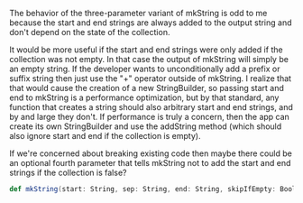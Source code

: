 The behavior of the three-parameter variant of mkString is odd to me because the start and end strings are always added to the output string and don't depend on the state of the collection.

It would be more useful if the start and end strings were only added if the collection was not empty.  In that case the output of mkString will simply be an empty string.  If the developer wants to unconditionally add a prefix or suffix string then just use the "+" operator outside of mkString.  I realize that that would cause the creation of a new StringBuilder, so passing start and end to mkString is a performance optimization, but by that standard, any function that creates a string should also arbitrary start and end strings, and by and large they don't.  If performance is truly a concern, then the app can create its own StringBuilder and use the addString method (which should also ignore start and end if the collection is empty).

If we're concerned about breaking existing code then maybe there could be an optional fourth parameter that tells mkString not to add the start and end strings if the collection is false?

```scala
def mkString(start: String, sep: String, end: String, skipIfEmpty: Boolean = false): String = ...
```
